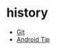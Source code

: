 # history
*  [Git](https://github.com/bungabear/history/blob/master/Git.md)
*  [Android Tip](https://github.com/bungabear/history/blob/master/AndroidTip.md)